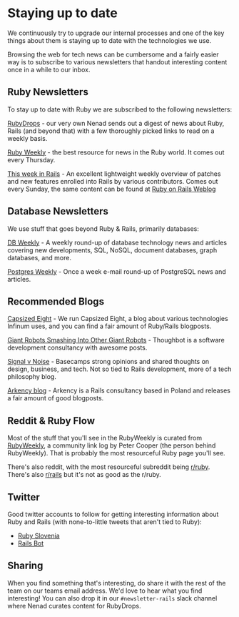 # Staying up to date

We continuously try to upgrade our internal processes and one of the key things about them is staying up to date with the technologies we use.

Browsing the web for tech news can be cumbersome and a fairly easier way is to subscribe to various newsletters that handout interesting content once in a while to our inbox.

## Ruby Newsletters

To stay up to date with Ruby we are subscribed to the following newsletters:

[RubyDrops](https://rubydrops.ongoodbits.com/) - our very own Nenad sends out a digest of news about Ruby, Rails (and beyond that) with a few thoroughly picked links to read on a weekly basis.

[Ruby Weekly](http://rubyweekly.com/) - the best resource for news in the Ruby world. It comes out every Thursday.

[This week in Rails](https://rails-weekly.ongoodbits.com/) - An excellent lightweight weekly overview of patches and new features enrolled into Rails by various contributors. Comes out every Sunday, the same content can be found at [Ruby on Rails Weblog](http://weblog.rubyonrails.org/)

## Database Newsletters

We use stuff that goes beyond Ruby & Rails, primarily databases:

[DB Weekly](http://dbweekly.com/) - A weekly round-up of database technology news and articles covering new developments, SQL, NoSQL, document databases, graph databases, and more.

[Postgres Weekly](http://postgresweekly.com/) - Once a week e-mail round-up of PostgreSQL news and articles.

## Recommended Blogs

[Capsized Eight](https://infinum.co/the-capsized-eight/tags/ruby) - We run Capsized Eight, a blog about various technologies Infinum uses, and you can find a fair amount of Ruby/Rails blogposts.

[Giant Robots Smashing Into Other Giant Robots](https://robots.thoughtbot.com/) - Thoughbot is a software development consultancy with awesome posts.

[Signal v Noise](https://m.signalvnoise.com/) - Basecamps strong opinions and shared thoughts on design, business, and tech. Not so tied to Rails development, more of a tech philosophy blog.

[Arkency blog](blog.arkency.com) - Arkency is a Rails consultancy based in Poland and releases a fair amount of good blogposts.

## Reddit & Ruby Flow

Most of the stuff that you'll see in the RubyWeekly is curated from [RubyWeekly](http://www.rubyflow.com/), a community link log by Peter Cooper (the person behind RubyWeekly). That is probably the most resourceful Ruby page you'll see. 

There's also reddit, with the most resourceful subreddit being [r/ruby](reddit.com/r/ruby). There's also [r/rails](reddit.com/r/rails) but it's not as good as the r/ruby.


## Twitter

Good twitter accounts to follow for getting interesting information about Ruby and Rails (with none-to-little tweets that aren't tied to Ruby):

- [Ruby Slovenia](https://twitter.com/RubySlovenia)
- [Rails Bot](https://twitter.com/rails_bot)

## Sharing

When you find something that's interesting, do share it with the rest of the team on our teams email address. We'd love to hear what you find interesting! You can also drop it in our `#newsletter-rails` slack channel where Nenad curates content for RubyDrops.
